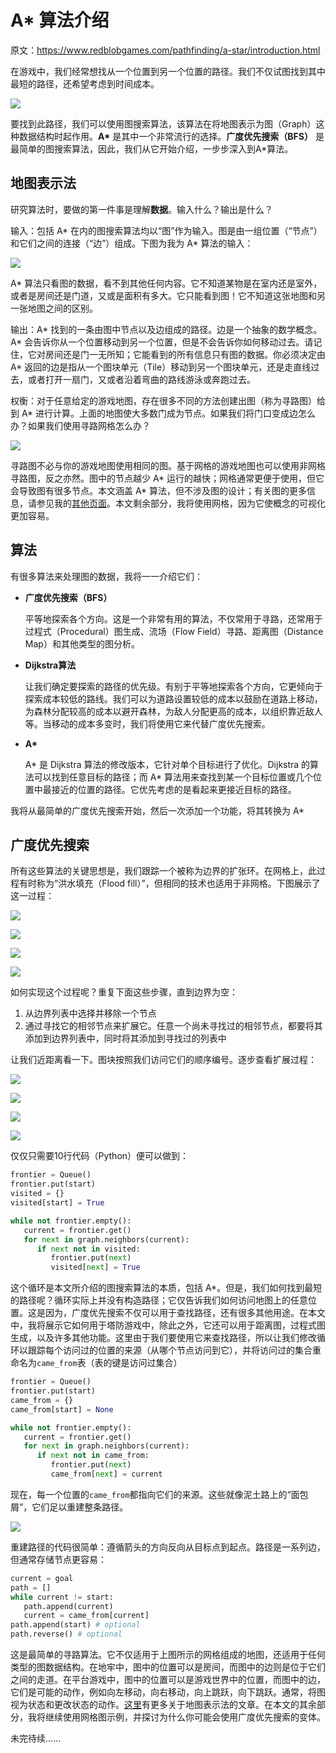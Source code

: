 # A* 算法介绍

原文：https://www.redblobgames.com/pathfinding/a-star/introduction.html

在游戏中，我们经常想找从一个位置到另一个位置的路径。我们不仅试图找到其中最短的路径，还希望考虑到时间成本。

![](../Images/as_1.png)

要找到此路径，我们可以使用图搜索算法，该算法在将地图表示为图（Graph）这种数据结构时起作用。**A\*** 是其中一个非常流行的选择。**广度优先搜索（BFS）** 是最简单的图搜索算法，因此，我们从它开始介绍，一步步深入到A\*算法。

## 地图表示法

研究算法时，要做的第一件事是理解**数据**。输入什么？输出是什么？

输入：包括 A* 在内的图搜索算法均以“图”作为输入。图是由一组位置（“节点”）和它们之间的连接（“边”）组成。下图为我为 A* 算法的输入：

![](../Images/as_2.png)

A* 算法只看图的数据，看不到其他任何内容。它不知道某物是在室内还是室外，或者是房间还是门道，又或是面积有多大。它只能看到图！它不知道这张地图和另一张地图之间的区别。

输出：A* 找到的一条由图中节点以及边组成的路径。边是一个抽象的数学概念。A* 会告诉你从一个位置移动到另一个位置，但是不会告诉你如何移动过去。请记住，它对房间还是门一无所知；它能看到的所有信息只有图的数据。你必须决定由 A* 返回的边是指从一个图块单元（Tile）移动到另一个图块单元，还是走直线过去，或者打开一扇门，又或者沿着弯曲的路线游泳或奔跑过去。

权衡：对于任意给定的游戏地图，存在很多不同的方法创建出图（称为寻路图）给到 A* 进行计算。上面的地图使大多数门成为节点。如果我们将门口变成边怎么办？如果我们使用寻路网格怎么办？

![](../Images/as_3.png)

寻路图不必与你的游戏地图使用相同的图。基于网格的游戏地图也可以使用非网格寻路图，反之亦然。图中的节点越少 A* 运行的越快；网格通常更便于使用，但它会导致图有很多节点。本文涵盖 A* 算法，但不涉及图的设计；有关图的更多信息，请参见我的[其他页面](http://theory.stanford.edu/~amitp/GameProgramming/MapRepresentations.html)。本文剩余部分，我将使用网格，因为它使概念的可视化更加容易。

## 算法

有很多算法来处理图的数据，我将一一介绍它们：

- **广度优先搜索（BFS）**

    平等地探索各个方向。这是一个非常有用的算法，不仅常用于寻路，还常用于过程式（Procedural）图生成、流场（Flow Field）寻路、距离图（Distance Map）和其他类型的图分析。

- **Dijkstra算法**

    让我们确定要探索的路径的优先级。有别于平等地探索各个方向，它更倾向于探索成本较低的路线。我们可以为道路设置较低的成本以鼓励在道路上移动，为森林分配较高的成本以避开森林，为敌人分配更高的成本，以组织靠近敌人等。当移动的成本多变时，我们将使用它来代替广度优先搜索。

- **A\***

    A* 是 Dijkstra 算法的修改版本，它针对单个目标进行了优化。Dijkstra 的算法可以找到任意目标的路径；而 A* 算法用来查找到某一个目标位置或几个位置中最接近的位置的路径。它优先考虑的是看起来更接近目标的路径。

我将从最简单的广度优先搜索开始，然后一次添加一个功能，将其转换为 A*

## 广度优先搜索

所有这些算法的关键思想是，我们跟踪一个被称为边界的扩张环。在网格上，此过程有时称为“洪水填充（Flood fill）”，但相同的技术也适用于非网格。下图展示了这一过程：

![](../Images/as_4_1.png)

![](../Images/as_4_2.png)

![](../Images/as_4_3.png)

![](../Images/as_4_4.png)

如何实现这个过程呢？重复下面这些步骤，直到边界为空：

1. 从边界列表中选择并移除一个节点
2. 通过寻找它的相邻节点来扩展它。任意一个尚未寻找过的相邻节点，都要将其添加到边界列表中，同时将其添加到寻找过的列表中

让我们近距离看一下。图块按照我们访问它们的顺序编号。逐步查看扩展过程：

![](../Images/as_5_1.png)

![](../Images/as_5_2.png)

![](../Images/as_5_3.png)

![](../Images/as_5_4.png)

仅仅只需要10行代码（Python）便可以做到：

```python
frontier = Queue()
frontier.put(start)
visited = {}
visited[start] = True

while not frontier.empty():
   current = frontier.get()
   for next in graph.neighbors(current):
      if next not in visited:
         frontier.put(next)
         visited[next] = True
```

这个循环是本文所介绍的图搜索算法的本质，包括 A*。但是，我们如何找到最短的路径呢？循环实际上并没有构造路径；它仅告诉我们如何访问地图上的任意位置。这是因为，广度优先搜索不仅可以用于查找路径，还有很多其他用途。在本文中，我将展示它如何用于塔防游戏中，除此之外，它还可以用于距离图，过程式图生成，以及许多其他功能。这里由于我们要使用它来查找路径，所以让我们修改循环以跟踪每个访问过的位置的来源（从哪个节点访问到它），并将访问过的集合重命名为`came_from`表（表的键是访问过集合）

```python
frontier = Queue()
frontier.put(start)
came_from = {}
came_from[start] = None

while not frontier.empty():
   current = frontier.get()
   for next in graph.neighbors(current):
      if next not in came_from:
         frontier.put(next)
         came_from[next] = current
```

现在，每一个位置的`came_from`都指向它们的来源。这些就像泥土路上的“面包屑”，它们足以重建整条路径。

![](../Images/as_6.png)

重建路径的代码很简单：遵循箭头的方向反向从目标点到起点。路径是一系列边，但通常存储节点更容易：

```python
current = goal
path = []
while current != start:
   path.append(current)
   current = came_from[current]
path.append(start) # optional
path.reverse() # optional
```

这是最简单的寻路算法。它不仅适用于上图所示的网格组成的地图，还适用于任何类型的图数据结构。在地牢中，图中的位置可以是房间，而图中的边则是位于它们之间的走道。在平台游戏中，图中的位置可以是游戏世界中的位置，而图中的边，它们是可能的动作，例如向左移动，向右移动，向上跳跃，向下跳跃。通常，将图视为状态和更改状态的动作。[这里](http://theory.stanford.edu/~amitp/GameProgramming/MapRepresentations.html)有更多关于地图表示法的文章。在本文的其余部分，我将继续使用网格图示例，并探讨为什么你可能会使用广度优先搜索的变体。



未完待续......
